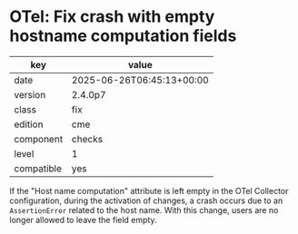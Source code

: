 [//]: # (werk v2)
# OTel: Fix crash with empty hostname computation fields

key        | value
---------- | ---
date       | 2025-06-26T06:45:13+00:00
version    | 2.4.0p7
class      | fix
edition    | cme
component  | checks
level      | 1
compatible | yes

If the "Host name computation" attribute is left empty in the OTel Collector configuration,
during the activation of changes, a crash occurs due to an `AssertionError` related to the host name.
With this change, users are no longer allowed to leave the field empty.

